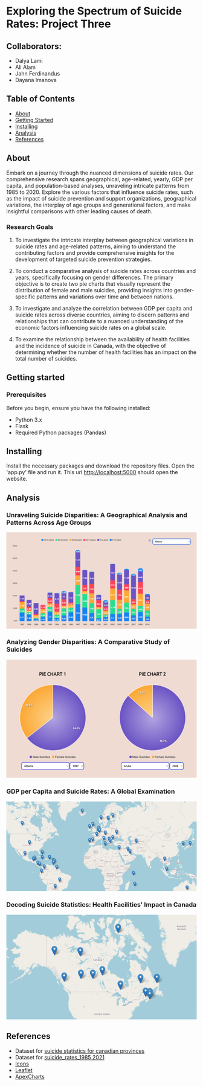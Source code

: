 # Exploring the Spectrum of Suicide Rates: Project Three

## Collaborators: 
- Dalya Lami
- Ali Alam
- Jahn Ferdinandus
- Dayana Imanova


## Table of Contents

- [About](#about)
- [Getting Started](#getting-started)
- [Installing](#installing)
- [Analysis](#analysis)
- [References](#references)

## About
Embark on a journey through the nuanced dimensions of suicide rates. Our comprehensive research spans geographical, age-related, yearly, 
GDP per capita, and population-based analyses, unraveling intricate patterns from 1985 to 2020. Explore the various factors that influence suicide rates, 
such as the impact of suicide prevention and support organizations, geographical variations, the interplay of age groups and generational factors, and make 
insightful comparisons with other leading causes of death.

### Research Goals

1) To investigate the intricate interplay between geographical variations in suicide rates and age-related patterns, aiming to understand the contributing factors and
provide comprehensive insights for the development of targeted suicide prevention strategies.

2) To conduct a comparative analysis of suicide rates across countries and years, specifically focusing on gender differences. The primary objective is to create two pie
charts that visually represent the distribution of female and male suicides, providing insights into gender-specific patterns and variations over time and between nations.

3) To investigate and analyze the correlation between GDP per capita and suicide rates across diverse countries, aiming to discern patterns and relationships that can contribute
to a nuanced understanding of the economic factors influencing suicide rates on a global scale.
   
4) To examine the relationship between the availability of health facilities and the incidence of suicide in Canada, with the objective of determining whether the number of health facilities has an impact on the total number of suicides.

## Getting started

### Prerequisites
Before you begin, ensure you have the following installed:
- Python 3.x
- Flask
- Required Python packages (Pandas)

## Installing

Install the necessary packages and download the repository files. Open the 'app.py' file and run it. This url [http://localhost:5000](http://localhost:5000) should open the website.

## Analysis

### Unraveling Suicide Disparities: A Geographical Analysis and Patterns Across Age Groups
![1](img_readme/1.png)

### Analyzing Gender Disparities: A Comparative Study of Suicides
![2](img_readme/2.png)

### GDP per Capita and Suicide Rates: A Global Examination
![3](img_readme/3.png)

### Decoding Suicide Statistics: Health Facilities' Impact in Canada
![4](img_readme/4.png)

  
## References
 - Dataset for [suicide statistics for canadian provinces](https://www.suicideinfo.ca/local_resource/suicide-stats-canada-provinces/)
 - Dataset for [suicide_rates_1985 2021](https://www.kaggle.com/datasets/omkargowda/suicide-rates-overview-1985-to-2021)
 - [Icons](https://www.flaticon.com/)
 - [Leaflet](https://leafletjs.com/)
 - [ApexCharts](https://apexcharts.com/)

